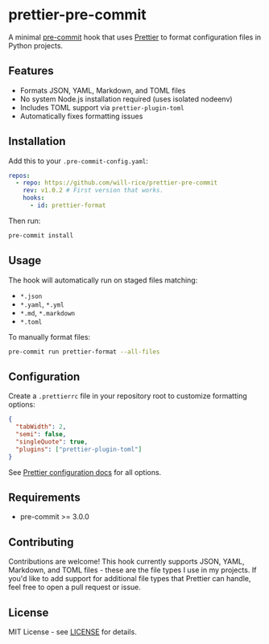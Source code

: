 # prettier-pre-commit

A minimal [pre-commit](https://pre-commit.com/) hook that uses [Prettier](https://prettier.io/) to format configuration files in Python projects.

## Features

- Formats JSON, YAML, Markdown, and TOML files
- No system Node.js installation required (uses isolated nodeenv)
- Includes TOML support via `prettier-plugin-toml`
- Automatically fixes formatting issues

## Installation

Add this to your `.pre-commit-config.yaml`:

```yaml
repos:
  - repo: https://github.com/will-rice/prettier-pre-commit
    rev: v1.0.2 # First version that works.
    hooks:
      - id: prettier-format
```

Then run:

```bash
pre-commit install
```

## Usage

The hook will automatically run on staged files matching:

- `*.json`
- `*.yaml`, `*.yml`
- `*.md`, `*.markdown`
- `*.toml`

To manually format files:

```bash
pre-commit run prettier-format --all-files
```

## Configuration

Create a `.prettierrc` file in your repository root to customize formatting options:

```json
{
  "tabWidth": 2,
  "semi": false,
  "singleQuote": true,
  "plugins": ["prettier-plugin-toml"]
}
```

See [Prettier configuration docs](https://prettier.io/docs/en/configuration.html) for all options.

## Requirements

- pre-commit >= 3.0.0

## Contributing

Contributions are welcome! This hook currently supports JSON, YAML, Markdown, and TOML files - these are the file types I use in my projects. If you'd like to add support for additional file types that Prettier can handle, feel free to open a pull request or issue.

## License

MIT License - see [LICENSE](LICENSE) for details.
